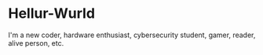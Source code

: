 # Hellur-Wurld

I'm a new coder, hardware enthusiast, cybersecurity student, gamer, reader, alive person, etc. 

